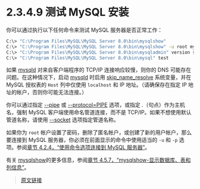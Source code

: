 # 2.3.4.9 测试 MySQL 安装

你可以通过执行以下任何命令来测试 MySQL 服务器是否正常工作：

```bash
C:\> "C:\Program Files\MySQL\MySQL Server 8.0\bin\mysqlshow"
C:\> "C:\Program Files\MySQL\MySQL Server 8.0\bin\mysqlshow" -u root mysql
C:\> "C:\Program Files\MySQL\MySQL Server 8.0\bin\mysqladmin" version status proc
C:\> "C:\Program Files\MySQL\MySQL Server 8.0\bin\mysql" test
```

如果 [mysqld](/4/4.3/4.3.1/mysqld.html) 对来自客户端程序的 TCP/IP 连接响应较慢，则你的 DNS 可能存在问题。在这种情况下，启动 [mysqld](/4/4.3/4.3.1/mysqld.html) 时启用 [skip_name_resolve](/5/5.1/5.1.8/server-system-variables.html) 系统变量，并在 MySQL 授权表的 `Host` 列中仅使用 `localhost` 和 IP 地址。（请确保存在指定 IP 地址的帐户，否则你可能无法连接。）

你可以通过指定 [--pipe](/4/4.2/4.2.3/connection-options.html) 或 [--protocol=PIPE](/4/4.2/4.2.3/connection-options.html) 选项，或指定 .（句点）作为主机名，强制 MySQL 客户端使用命名管道连接，而不是 TCP/IP。如果不想使用默认管道名称，请使用 [--socket](/4/4.2/4.2.3/connection-options.html) 选项指定管道名称。

如果你为 `root` 帐户设置了密码，删除了匿名帐户，或创建了新的用户帐户，那么要连接到 MySQL 服务器，你必须在前面显示的命令中使用适当的 `-u` 和 `-p` 选项。参阅[章节 4.2.4，“使用命令选项连接到 MySQL 服务器”](/4/4.2/4.2.4/connecting.html)。

有关 [mysqlshow](/4/4.5/4.5.7/mysqlshow.html)的更多信息，参阅[章节 4.5.7，“mysqlshow-显示数据库、表和列信息”](/4/4.5/4.5.7/mysqlshow.html)。

> [原文链接](https://dev.mysql.com/doc/refman/8.0/en/windows-testing.html)
